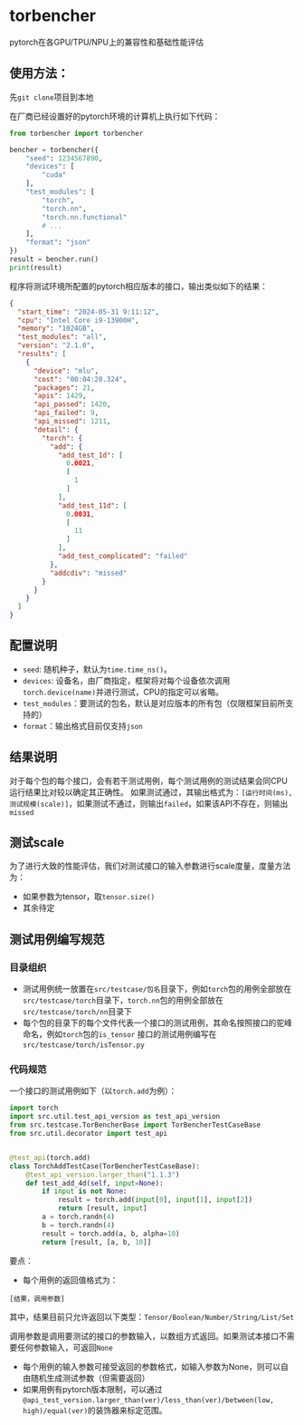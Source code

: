 # torbencher

pytorch在各GPU/TPU/NPU上的兼容性和基础性能评估

## 使用方法：

先`git clone`项目到本地

在厂商已经设置好的pytorch环境的计算机上执行如下代码：

```python
from torbencher import torbencher

bencher = torbencher({
    "seed": 1234567890,
    "devices": [
        "cuda"
    ],
    "test_modules": [
        "torch",
        "torch.nn",
        "torch.nn.functional"
        # ...
    ],
    "format": "json"
})
result = bencher.run()
print(result)
```

程序将测试环境所配置的pytorch相应版本的接口，输出类似如下的结果：

```json
{
  "start_time": "2024-05-31 9:11:12",
  "cpu": "Intel Core i9-13900H",
  "memory": "1024GB",
  "test_modules": "all",
  "version": "2.1.0",
  "results": [
    {
      "device": "mlu",
      "cost": "00:04:28.324",
      "packages": 21,
      "apis": 1429,
      "api_passed": 1420,
      "api_failed": 9,
      "api_missed": 1211,
      "detail": {
        "torch": {
          "add": {
            "add_test_1d": [
              0.0021,
              [
                1
              ]
            ],
            "add_test_11d": [
              0.0031,
              [
                11
              ]
            ],
            "add_test_complicated": "failed"
          },
          "addcdiv": "missed"
        }
      }
    }
  ]
}
```

## 配置说明

- `seed`: 随机种子，默认为`time.time_ns()`。
- `devices`: 设备名，由厂商指定，框架将对每个设备依次调用`torch.device(name)`并进行测试，CPU的指定可以省略。
- `test_modules`：要测试的包名，默认是对应版本的所有包（仅限框架目前所支持的）
- `format`：输出格式目前仅支持`json`

## 结果说明

对于每个包的每个接口，会有若干测试用例，每个测试用例的测试结果会同CPU运行结果比对较以确定其正确性。
如果测试通过，其输出格式为：`[运行时间(ms), 测试规模(scale)]`，如果测试不通过，则输出`failed`，如果该API不存在，则输出`missed`

## 测试scale

为了进行大致的性能评估，我们对测试接口的输入参数进行scale度量，度量方法为：

- 如果参数为tensor，取`tensor.size()`
- 其余待定

## 测试用例编写规范

### 目录组织

- 测试用例统一放置在`src/testcase/包名`目录下，例如`torch`包的用例全部放在`src/testcase/torch`目录下，`torch.nn`包的用例全部放在`src/testcase/torch/nn`目录下
- 每个包的目录下的每个文件代表一个接口的测试用例，其命名按照接口的驼峰命名，例如`torch`包的`is_tensor`
  接口的测试用例编写在`src/testcase/torch/isTensor.py`

### 代码规范

一个接口的测试用例如下（以`torch.add`为例）：

```python
import torch
import src.util.test_api_version as test_api_version
from src.testcase.TorBencherBase import TorBencherTestCaseBase
from src.util.decorator import test_api


@test_api(torch.add)
class TorchAddTestCase(TorBencherTestCaseBase):
    @test_api_version.larger_than("1.1.3")
    def test_add_4d(self, input=None):
        if input is not None:
            result = torch.add(input[0], input[1], input[2])
            return [result, input]
        a = torch.randn(4)
        b = torch.randn(4)
        result = torch.add(a, b, alpha=10)
        return [result, [a, b, 10]]
```

要点：

- 每个用例的返回值格式为：

```
[结果，调用参数]
```

其中，结果目前只允许返回以下类型：`Tensor/Boolean/Number/String/List/Set`

调用参数是调用要测试的接口的参数输入，以数组方式返回。如果测试本接口不需要任何参数输入，可返回`None`

- 每个用例的输入参数可接受返回的参数格式，如输入参数为None，则可以自由随机生成测试参数（但需要返回）
- 如果用例有pytorch版本限制，可以通过`@api_test_version.larger_than(ver)/less_than(ver)/between(low, high)/equal(ver)`的装饰器来标定范围。